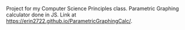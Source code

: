 Project for my Computer Science Principles class. Parametric Graphing calculator done in JS.  Link at https://erin2722.github.io/ParametricGraphingCalc/.
